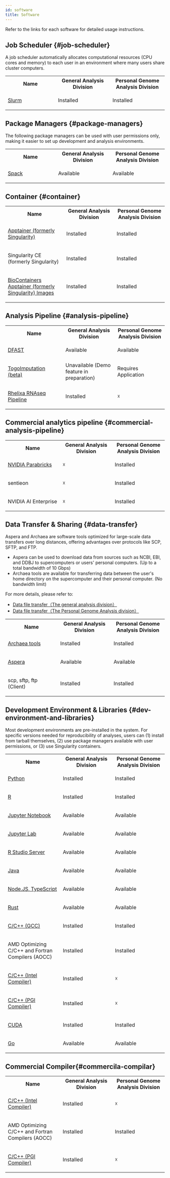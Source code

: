```yaml
---
id: software
title: Software
---
```


Refer to the links for each software for detailed usage instructions.

## Job Scheduler {#job-scheduler}

A job scheduler automatically allocates computational resources (CPU cores and memory) to each user in an environment where many users share cluster computers.

<table>

<tr>
<th width="300">Name</th>
<th width="300">General Analysis Division</th>
<th width="300">Personal Genome Analysis Division</th>
</tr>

<tr>
<td width="300">

[Slurm](/guides/software/JobScheduler/Slurm)

</td>
<td width="300">Installed</td>
<td width="300">Installed</td>
</tr>
</table>

## Package Managers {#package-managers}

The following package managers can be used with user permissions only,
making it easier to set up development and analysis environments.

<table>

<tr>
<th width="300">Name</th>
<th width="300">General Analysis Division</th>
<th width="300">Personal Genome Analysis Division</th>
</tr>

<tr>
<td width="300">

[Spack](/guides/software/Container/spack/install_spack)
</td>
<td width="300">Available</td>
<td width="300">Available</td>
</tr>

</table>

## Container {#container}

<table>

<tr>
<th width="300">Name</th>
<th width="300">General Analysis Division</th>
<th width="300">Personal Genome Analysis Division</th>
</tr>

<tr>
<td width="300">

[Apptainer (formerly Singularity)](/guides/software/Container/Apptainer)
</td>
<td width="300">Installed</td>
<td width="300">Installed</td>
</tr>

<tr>
<td width="300">

Singularity CE (formerly Singularity)
</td>
<td width="300">Installed</td>
<td width="300">Installed</td>
</tr>

<tr>
<td width="300">

[BioContainers Apptainer (formerly Singularity)
Images](/guides/software/Container/BioContainers)
</td>
<td width="300">Installed</td>
<td width="300">Installed</td>
</tr>

</table>

## Analysis Pipeline {#analysis-pipeline}

<table>

<tr>
<th width="300">Name</th>
<th width="300">General Analysis Division</th>
<th width="300">Personal Genome Analysis Division</th>
</tr>

<tr>
<td width="300">

[DFAST](/advanced_guides/topics/advanced_guide_2020-2022/#dfast)

</td>
<td width="300">Available</td>
<td width="300">Available</td>
</tr>

<tr>
<td width="300">

[TogoImputation (beta)](/advanced_guides/TogoImputation/imputation_server)

</td>
<td width="300">Unavailable (Demo feature in preparation)</td>
<td width="300">Requires Application</td>
</tr>

<tr>
<td width="300">

[Rhelixa RNAseq Pipeline](/advanced_guides/Rhelixa_RNAseq/Rhelixa_RNAseq)
</td>
<td width="300">Installed</td>
<td width="300">☓</td>
</tr>

</table>

## Commercial analytics pipeline {#commercial-analysis-pipeline}

<table>

<tr>
<th width="300">Name</th>
<th width="300">General Analysis Division</th>
<th width="300">Personal Genome Analysis Division</th>
</tr>

<tr>
<td width="300">

[NVIDIA Parabricks](/advanced_guides/parabricks)
</td>
<td width="300">☓</td>
<td width="300">Installed</td>
</tr>

<tr>
<td width="300">

sentieon

</td>
<td width="300">☓</td>
<td width="300">Installed</td>
</tr>

<tr>
<td width="300">

NVIDIA AI Enterprise

</td>
<td width="300">☓</td>
<td width="300">Installed</td>
</tr>


</table>

## Data Transfer & Sharing {#data-transfer}

Aspera and Archaea are software tools optimized for large-scale data transfers over long distances, offering advantages over protocols like SCP, SFTP, and FTP.
- Aspera can be used to download data from sources such as NCBI, EBI, and DDBJ to supercomputers or users' personal computers. (Up to a total bandwidth of 10 Gbps)
- Archaea tools are available for transferring data between the user's home directory on the supercomputer and their personal computer. (No bandwidth limit)

For more details, please refer to:
- [Data file transfer（The general analysis division）](/guides/using_general_analysis_division/ga_data_transfer/)
- [Data file transfer（The Personal Genome Analysis division）](/guides/using_personal_genome_division/pg_data_transfer/)

<table>

<tr>
<th width="300">Name</th>
<th width="300">General Analysis Division</th>
<th width="300">Personal Genome Analysis Division</th>
</tr>

<tr>
<td width="300">

[Archaea tools](/guides/software/CopyTool/Archaea_tools)

</td>
<td width="300">Installed</td>
<td width="300">Installed</td>
</tr>


<tr>
<td width="300">

[Aspera](/guides/software/CopyTool/aspera_client)

</td>
<td width="300">Available</td>
<td width="300">Available</td>
</tr>

<tr>
<td width="300">

scp, sftp, ftp (Client)

</td>
<td width="300">Installed</td>
<td width="300">Installed</td>
</tr>

</table>

## Development Environment & Libraries {#dev-environment-and-libraries}

Most development environments are pre-installed in the system. For
specific versions needed for reproducibility of analyses, users can
(1) install from tarball themselves, (2) use package managers
available with user permissions, or (3) use Singularity containers.

<table>

<tr>
<th width="300">Name</th>
<th width="300">General Analysis Division</th>
<th width="300">Personal Genome Analysis Division</th>
</tr>

<tr>
<td width="300">

[Python](/guides/software/DevelopmentEnvironment/python)

</td>
<td width="300">Installed</td>
<td width="300">Installed</td>
</tr>
<tr>
<td width="300">

[R](/guides/software/DevelopmentEnvironment/R)

</td>
<td width="300">Installed</td>
<td width="300">Installed</td>
</tr>
<tr>
<td width="300">

[Jupyter Notebook](/guides/software/DevelopmentEnvironment/jupyter_notebook)

</td>
<td width="300">Available</td>
<td width="300">Available</td>
</tr>
<tr>
<td width="300">

[Jupyter Lab](/guides/software/DevelopmentEnvironment/jupyter_lab)

</td>
<td width="300">Available</td>
<td width="300">Available</td>
</tr>
<tr>
<td width="300">

[R Studio Server](/guides/software/DevelopmentEnvironment/R/r_studio_server)

</td>
<td width="300">Available</td>
<td width="300">Available</td>
</tr>

<tr>
<td width="300">

[Java](/guides/software/DevelopmentEnvironment/java)

</td>
<td width="300">Available</td>
<td width="300">Available</td>
</tr>
<tr>
<td width="300">

[Node.JS, TypeScript](/guides/software/DevelopmentEnvironment/TypeScript)

</td>
<td width="300">Available</td>
<td width="300">Available</td>
</tr>
<tr>
<td width="300">

[Rust](/guides/software/DevelopmentEnvironment/Rust)

</td>
<td width="300">Available</td>
<td width="300">Available</td>
</tr>
<tr>
<td width="300">

[C/C++ (GCC)](/guides/software/DevelopmentEnvironment/gcc)

</td>
<td width="300">Installed</td>
<td width="300">Installed</td>
</tr>

<tr>
<td width="300">

AMD Optimizing C/C++ and Fortran Compilers (AOCC)

</td>
<td width="300">Installed</td>
<td width="300">Installed</td>
</tr>

<tr>
<td width="300">

[C/C++ (Intel Compiler)](/guides/software/DevelopmentEnvironment/intel_compiler)

</td>
<td width="300">Installed</td>
<td width="300">☓</td>
</tr>

<tr>
<td width="300">

[C/C++ (PGI Compiler)](/guides/software/DevelopmentEnvironment/pgi_compiler)

</td>
<td width="300">Installed</td>
<td width="300">☓</td>
</tr>
<tr>
<td width="300">

[CUDA](/guides/software/DevelopmentEnvironment/CUDA)

</td>
<td width="300">Installed</td>
<td width="300">Installed</td>
</tr>
<tr>
<td width="300">

[Go](/guides/software/DevelopmentEnvironment/go)

</td>
<td width="300">Available</td>
<td width="300">Available</td>
</tr>

</table>


## Commercial Compiler{#commercila-compilar}

<table>

<tr>
<th width="300">Name</th>
<th width="300">General Analysis Division</th>
<th width="300">Personal Genome Analysis Division</th>
</tr>

<tr>
<td width="300">

[C/C++ (Intel Compiler)](/guides/software/DevelopmentEnvironment/intel_compiler)

</td>
<td width="300">Installed</td>
<td width="300">☓</td>
</tr>

<tr>
<td width="300">

AMD Optimizing C/C++ and Fortran Compilers (AOCC)

</td>
<td width="300">Installed</td>
<td width="300">Installed</td>
</tr>

<tr>
<td width="300">

[C/C++ (PGI Compiler)](/guides/software/DevelopmentEnvironment/pgi_compiler)

</td>
<td width="300">Installed</td>
<td width="300">☓</td>
</tr>

</table>
